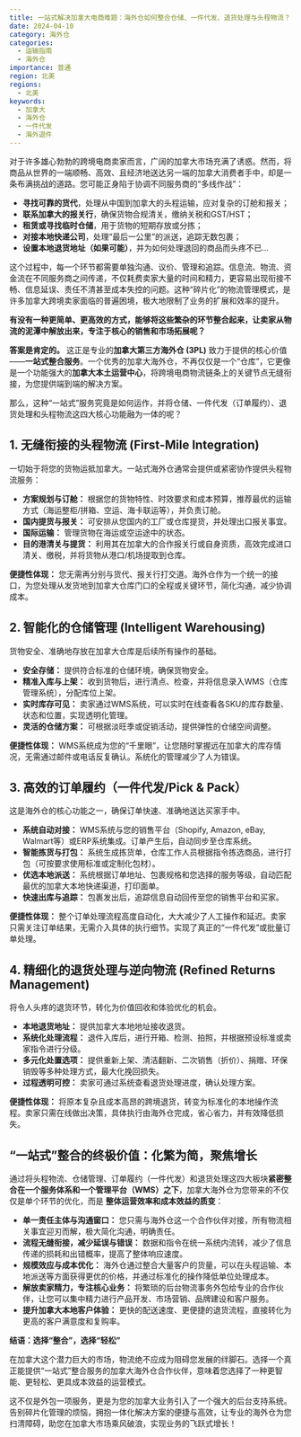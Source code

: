 ```yaml
---
title: 一站式解决加拿大电商难题：海外仓如何整合仓储、一件代发、退货处理与头程物流？
date: 2024-04-10
category: 海外仓
categories:
  - 运输指南
  - 海外仓
importance: 普通
region: 北美
regions:
  - 北美
keywords:
  - 加拿大
  - 海外仓
  - 一件代发
  - 海外退件
---
```



对于许多雄心勃勃的跨境电商卖家而言，广阔的加拿大市场充满了诱惑。然而，将商品从世界的一端顺畅、高效、且经济地送达另一端的加拿大消费者手中，却是一条布满挑战的道路。您可能正身陷于协调不同服务商的“多线作战”：

*   **寻找可靠的货代**，处理从中国到加拿大的头程运输，应对复杂的订舱和报关；
*   **联系加拿大的报关行**，确保货物合规清关，缴纳关税和GST/HST；
*   **租赁或寻找临时仓储**，用于货物的短期存放或分拣；
*   **对接本地快递公司**，处理“最后一公里”的派送，追踪无数包裹；
*   **设置本地退货地址（如果可能）**，并为如何处理退回的商品而头疼不已...

这个过程中，每一个环节都需要单独沟通、议价、管理和追踪。信息流、物流、资金流在不同服务商之间传递，不仅耗费卖家大量的时间和精力，更容易出现衔接不畅、信息延误、责任不清甚至成本失控的问题。这种“碎片化”的物流管理模式，是许多加拿大跨境卖家面临的普遍困境，极大地限制了业务的扩展和效率的提升。

**有没有一种更简单、更高效的方式，能够将这些繁杂的环节整合起来，让卖家从物流的泥潭中解放出来，专注于核心的销售和市场拓展呢？**

**答案是肯定的。** 这正是专业的**加拿大第三方海外仓 (3PL)** 致力于提供的核心价值——**一站式整合服务**。一个优秀的加拿大海外仓，不再仅仅是一个“仓库”，它更像是一个功能强大的**加拿大本土运营中心**，将跨境电商物流链条上的关键节点无缝衔接，为您提供端到端的解决方案。

那么，这种“一站式”服务究竟是如何运作，并将仓储、一件代发（订单履约）、退货处理和头程物流这四大核心功能融为一体的呢？

## 1. 无缝衔接的头程物流 (First-Mile Integration)

一切始于将您的货物运抵加拿大。一站式海外仓通常会提供或紧密协作提供头程物流服务：

*   **方案规划与订舱：** 根据您的货物特性、时效要求和成本预算，推荐最优的运输方式（海运整柜/拼箱、空运、海卡联运等），并负责订舱。
*   **国内提货与报关：** 可安排从您国内的工厂或仓库提货，并处理出口报关事宜。
*   **国际运输：** 管理货物在海运或空运途中的状态。
*   **目的港清关与提货：** 利用其在加拿大的合作报关行或自身资质，高效完成进口清关、缴税，并将货物从港口/机场提取到仓库。

**便捷性体现：** 您无需再分别与货代、报关行打交道。海外仓作为一个统一的接口，为您处理从发货地到加拿大仓库门口的全程或关键环节，简化沟通，减少协调成本。

## 2. 智能化的仓储管理 (Intelligent Warehousing)

货物安全、准确地存放在加拿大仓库是后续所有操作的基础。

*   **安全存储：** 提供符合标准的仓储环境，确保货物安全。
*   **精准入库与上架：** 收到货物后，进行清点、检查，并将信息录入WMS（仓库管理系统），分配库位上架。
*   **实时库存可见：** 卖家通过WMS系统，可以实时在线查看各SKU的库存数量、状态和位置，实现透明化管理。
*   **灵活的仓储方案：** 可根据淡旺季或促销活动，提供弹性的仓储空间调整。

**便捷性体现：** WMS系统成为您的“千里眼”，让您随时掌握远在加拿大的库存情况，无需通过邮件或电话反复确认。系统化的管理减少了人为错误。

## 3. 高效的订单履约（一件代发/Pick & Pack）

这是海外仓的核心功能之一，确保订单快速、准确地送达买家手中。

*   **系统自动对接：** WMS系统与您的销售平台（Shopify, Amazon, eBay, Walmart等）或ERP系统集成。订单产生后，自动同步至仓库系统。
*   **智能拣货与打包：** 系统生成拣货单，仓库工作人员根据指令拣选商品，进行打包（可按要求使用标准或定制化包材）。
*   **优选本地派送：** 系统根据订单地址、包裹规格和您选择的服务等级，自动匹配最优的加拿大本地快递渠道，打印面单。
*   **快速出库与追踪：** 包裹发出后，追踪信息自动回传至您的销售平台和买家。

**便捷性体现：** 整个订单处理流程高度自动化，大大减少了人工操作和延迟。卖家只需关注订单结果，无需介入具体的执行细节。实现了真正的“一件代发”或批量订单处理。

## 4. 精细化的退货处理与逆向物流 (Refined Returns Management)

将令人头疼的退货环节，转化为价值回收和体验优化的机会。

*   **本地退货地址：** 提供加拿大本地地址接收退货。
*   **系统化处理流程：** 退件入库后，进行开箱、检测、拍照，并根据预设标准或卖家指令进行分级。
*   **多元化处置选项：** 提供重新上架、清洁翻新、二次销售（折价）、捐赠、环保销毁等多种处理方式，最大化挽回损失。
*   **过程透明可控：** 卖家可通过系统查看退货处理进度，确认处理方案。

**便捷性体现：** 将原本复杂且成本高昂的跨境退货，转变为标准化的本地操作流程。卖家只需在线做出决策，具体执行由海外仓完成，省心省力，并有效降低损失。

## “一站式”整合的终极价值：化繁为简，聚焦增长

通过将头程物流、仓储管理、订单履约（一件代发）和退货处理这四大板块**紧密整合在一个服务体系和一个管理平台（WMS）之下**，加拿大海外仓为您带来的不仅仅是单个环节的优化，而是 **整体运营效率和成本效益的质变**：

*   **单一责任主体与沟通窗口：** 您只需与海外仓这一个合作伙伴对接，所有物流相关事宜迎刃而解，极大简化沟通，明确责任。
*   **流程无缝衔接，减少延误与错误：** 数据和指令在统一系统内流转，减少了信息传递的损耗和出错概率，提高了整体响应速度。
*   **规模效应与成本优化：** 海外仓通过整合大量客户的货量，可以在头程运输、本地派送等方面获得更优的价格，并通过标准化的操作降低单位处理成本。
*   **解放卖家精力，专注核心业务：** 将繁琐的后台物流事务外包给专业的合作伙伴，让您可以集中精力进行产品开发、市场营销、品牌建设和客户服务。
*   **提升加拿大本地客户体验：** 更快的配送速度、更便捷的退货流程，直接转化为更高的客户满意度和复购率。

**结语：选择“整合”，选择“轻松”**

在加拿大这个潜力巨大的市场，物流绝不应成为阻碍您发展的绊脚石。选择一个真正能提供“一站式”整合服务的加拿大海外仓合作伙伴，意味着您选择了一种更智能、更轻松、更具成本效益的运营模式。

  这不仅是外包一项服务，更是为您的加拿大业务引入了一个强大的后台支持系统。告别碎片化管理的烦恼，拥抱一体化解决方案的便捷与高效，让专业的海外仓为您扫清障碍，助您在加拿大市场乘风破浪，实现业务的飞跃式增长！



<!--

## 指南分类

请从下方选择一个或多个适合的分类：

- 对于单个分类，请在上方的"category"字段选择一个

- 对于多个分类，请在上方的"categories"数组中选择多个，例如：categories: [监管法规, 海关指南]

  

分类选项：

[ ] regulations（监管法规）

[ ] customs（海关指南）

[ ] shipping（运输指南）

[ ] packaging（包装指南）

[ ] fba（亚马逊FBA）

[ ] logistics（物流基础知识）

[ ] calculator（实用工具使用指南）

[ ] declaration（报关指南）

[ ] tax（税务指南）

[ ] insurance（保险指南）

[ ] tracking（物流跟踪）

[ ] returns（退货处理）

[ ] international（国际物流）

[ ] express（快递服务）

[ ] commercial（商业件运输）

[ ] biggoods（超大件运输）

[ ] warehouse（海外仓）

  

## 重要性级别

请从下方选择一个适合的级别，并在上方的"importance"字段中设置：

[ ] normal（普通）

[ ] important（重要）

[ ] critical（关键）

  

## 地区选项

请从下方选择一个或多个适合的地区：

- 对于单个地区，请在上方的"region"字段选择一个

- 对于多个地区，请在上方的"regions"数组中选择多个，例如：regions: [全球, 北美]

  

地区选项：

[ ] 全球

[ ] 北美

[ ] 南美

[ ] 欧洲

[ ] 亚洲

[ ] 大洋洲

[ ] 非洲

[ ] 中东

  

## 关键字选项

请从下方选择一个或多个适合的关键字，添加到上方的keywords数组中：

例如：keywords: [普货, FBA, 美国]

  

【货物类型】

[ ] 普货

[ ] 化妆品

[ ] 液体

[ ] 粉末

[ ] 电子烟

[ ] 纯电池

[ ] 内电

[ ] 标准件

[ ] 商业件

[ ] 大件服务

  

【服务类型】

[ ] 私人地址

[ ] FBA

[ ] 沃尔玛

[ ] 海外仓

[ ] 一件代发

[ ] 海外退件

  

【国家/地区】

[ ] 加拿大

[ ] 美国

[ ] 欧洲

[ ] 英国

[ ] 日本

[ ] 新加坡

[ ] 马来西亚

[ ] 泰国

[ ] 沙特

[ ] 阿联酋

[ ] 德国

[ ] 法国

  

【运输方式】

[ ] 国际快递

[ ] 海派

[ ] 空派

-->

  
